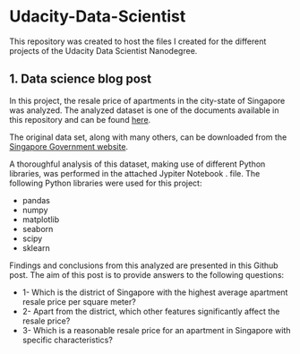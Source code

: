 # Udacity-Data-Scientist
This repository was created to host the files I created for the different projects of the Udacity Data Scientist Nanodegree.
## 1. Data science blog post
In this project, the resale price of apartments in the city-state of Singapore was analyzed. The analyzed dataset is one of the documents available in this repository and can be found [here](SG_prices.csv).

The original data set, along with many others, can be downloaded from the [Singapore Government website](https://data.gov.sg/dataset/resale-flat-prices?resource_id=42ff9cfe-abe5-4b54-beda-c88f9bb438ee). 

A thoroughful analysis of this dataset, making use of different Python libraries, was performed in the attached Jypiter Notebook . file. The following Python libraries were used for this project:
* pandas
* numpy
* matplotlib
* seaborn
* scipy
* sklearn

Findings and conclusions from this analyzed are presented in this Github post. The aim of this post is to provide answers to the following questions:
* 1- Which is the district of Singapore with the highest average apartment resale price per square meter?
* 2- Apart from the district, which other features significantly affect the resale price?
* 3- Which is a reasonable resale price for an apartment in Singapore with specific characteristics?

